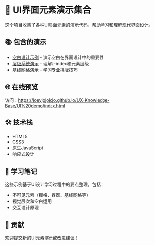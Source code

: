 # 🎨 UI界面元素演示集合

这个项目收集了各种UI界面元素的演示代码，帮助学习和理解现代界面设计。

## 📚 包含的演示

- [空白设计示例](UI%20demo/whitespace-demo.html) - 演示空白在界面设计中的重要性
- [层级系统演示](UI%20demo/z-index-demo.html) - 理解z-index和元素层级
- [基线网格演示](UI%20demo/baseline-grid-demo.html)  - 学习专业排版技巧 


## 🌐 在线预览

访问：https://joeyjojojojo.github.io/UX-Knowledge-Base/UI%20demo/index.html 


## 🛠️ 技术栈

- HTML5
- CSS3
- 原生JavaScript
- 响应式设计

## 📖 学习笔记

这些示例基于UI设计学习过程中的要点整理，包括：
- 不可见元素（栅格、容器、基线网格等）
- 视觉层次和空白运用
- 交互设计原理

## 🤝 贡献

欢迎提交新的UI元素演示或改进建议！

